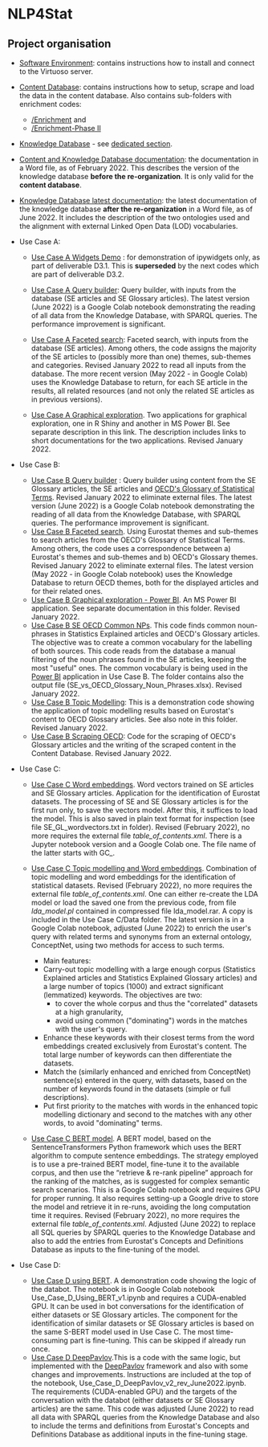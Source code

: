 # NLP4Stat
## Project organisation
- [Software Environment](Software%20Environment): contains instructions how to install and connect to the Virtuoso server. 
- [Content Database](Content%20Database): contains instructions how to setup, scrape and load the data in the content database. Also contains sub-folders with enrichment codes: 
    - [/Enrichment](https://github.com/eurostat/NLP4Stat/tree/main/Content%20Database/Enrichment) and
    - [/Enrichment-Phase II](https://github.com/eurostat/NLP4Stat/tree/main/Content%20Database/Enrichment-Phase%20II)

- [Knowledge Database](Content%20Database) - see [dedicated section](https://github.com/eurostat/NLP4Stat/tree/main/Knowledge%20Database).
- [Content and Knowledge Database documentation](NLP4StatRef-CD-KD-Documentation.docx): the documentation in a Word file, as of February 2022. This describes the version of the knowledge database **before the re-organization**. It is only valid for the **content database**.
- [Knowledge Database latest documentation](https://github.com/eurostat/NLP4Stat/blob/main/Knowledge%20Database/KD%20model%20v2/KD_Documentation_v2.3.docx): the latest documentation of the knowledge database **after the re-organization** in a Word file, as of June 2022. It includes the description of the two ontologies used and the alignment with external Linked Open Data (LOD) vocabularies.
- Use Case A:

    - [Use Case A Widgets Demo](Use%20case%20A/Use%20Case%20A%20Widgets%20Demo) : for demonstration of ipywidgets only, as part of deliverable D3.1. This is **superseded** by the next codes which are part of deliverable D3.2. 
    - [Use Case A Query builder](Use%20case%20A/Use%20Case%20A%20Query%20builder): Query builder, with inputs from the database (SE articles and SE Glossary articles). The latest version (June 2022) is a Google Colab notebook demonstrating the reading of all data from the Knowledge Database, with SPARQL queries. The performance improvement is significant.

    - [Use Case A Faceted search](Use%20case%20A/Use%20Case%20A%20Faceted%20search): Faceted search, with inputs from the database (SE articles). Among others, the code assigns the majority of the SE articles to (possibly more than one) themes, sub-themes and categories. Revised January 2022 to read all inputs from the database. The more recent version (May 2022 - in Google Colab) uses the Knowledge Database to return, for each SE article in the results, all related resources (and not only the related SE articles as in previous versions).

    - [Use Case A Graphical exploration](Use%20case%20A/Use%20Case%20A%20Graphical%20exploration). Two applications for graphical exploration, one in R Shiny and another in MS Power BI. See separate description in this link. The description includes links to short documentations for the two applications.  Revised January 2022.

- Use Case B:
     - [Use Case B Query builder](https://github.com/eurostat/NLP4Stat/tree/main/Use%20case%20B/Use%20Case%20B%20Query%20builder) : Query builder using content from the SE Glossary articles, the SE articles and [OECD's Glossary of Statistical Terms](https://stats.oecd.org/glossary/). Revised January 2022 to eliminate external files. The latest version (June 2022) is a Google Colab notebook demonstrating the reading of all data from the Knowledge Database, with SPARQL queries. The performance improvement is significant.
     - [Use Case B Faceted search](https://github.com/eurostat/NLP4Stat/tree/main/Use%20case%20B/Use%20Case%20B%20Faceted%20search). Using Eurostat themes and sub-themes to search articles from the OECD's Glossary of Statistical Terms. Among others, the code uses a correspondence between a) Eurostat's themes and sub-themes and b) OECD's Glossary themes. Revised January 2022 to eliminate external files. The latest version (May 2022 - in Google Colab notebook) uses the Knowledge Database to return OECD themes, both for the displayed articles and for their related ones.
     - [Use Case B Graphical exploration - Power BI](https://github.com/eurostat/NLP4Stat/tree/main/Use%20case%20B/Power%20BI). An MS Power BI application. See separate documentation in this folder. Revised January 2022.
     - [Use Case B SE OECD Common NPs](https://github.com/eurostat/NLP4Stat/tree/main/Use%20case%20B/Use%20Case%20B%20SE%20OECD%20Common%20NPs). This code finds common noun-phrases in Statistics Explained articles and OECD's Glossary articles. The objective was to create a common vocabulary for the labelling of both sources. This code reads from the database a manual filtering of the noun phrases found in the SE articles, keeping the most "useful" ones. 
The common vocabulary is being used in the [Power BI](https://github.com/eurostat/NLP4Stat/tree/main/Use%20case%20B/Power%20BI) application in Use Case B. The folder contains also the output file (SE_vs_OECD_Glossary_Noun_Phrases.xlsx). Revised January 2022.
     - [Use Case B Topic Modelling](https://github.com/eurostat/NLP4Stat/tree/main/Use%20case%20B/Use%20Case%20B%20Topic%20modelling): This is a demonstration code showing the application of topic modelling results based on Eurostat's content to OECD Glossary articles. See also note in this folder. Revised January 2022.
     - [Use Case Β Scraping OECD](https://github.com/eurostat/NLP4Stat/tree/main/Use%20case%20B/Use%20Case%20B%20Scraping%20OECD): Code for the scraping of OECD's Glossary articles and the writing of the scraped content in the Content Database. Revised January 2022.
     
- Use Case C:

    - [Use Case C Word embeddings](https://github.com/eurostat/NLP4Stat/tree/main/Use%20case%20C/Use%20Case%20C%20Word%20embeddings). Word vectors trained on SE articles and SE Glossary articles. Application for the identification of Eurostat datasets. The processing of SE and SE Glossary articles is for the first run only, to save the vectors model. After this, it suffices to load the model. This is also saved in plain text format for inspection (see file SE_GL_wordvectors.txt in folder). Revised (February 2022), no more requires the external file _table_of_contents.xml_. There is a Jupyter notebook version and a Google Colab one. The file name of the latter starts with GC_.
     - [Use Case C Topic modelling and Word embeddings](https://github.com/eurostat/NLP4Stat/tree/main/Use%20case%20C/Use%20Case%20C%20Topic%20modelling%20and%20Word%20embeddings). Combination of topic modelling and word embeddings for the identification of statistical datasets. Revised (February 2022), no more requires the external file _table_of_contents.xml_. One can either re-create the LDA model or load the saved one from the previous code, from file _lda_model.pl_ contained in compressed file lda_model.rar. A copy is included in the Use Case C/Data folder. The latest version is in a Google Colab notebook, adjusted (June 2022) to enrich the user's query with related terms and synonyms from an external ontology, ConceptNet, using two methods for access to such terms.
        - Main features:  
        - Carry-out topic modelling with a large enough corpus (Statistics Explained articles and Statistics Explained Glossary articles) and a large number of topics (1000) and extract significant (lemmatized) keywords. The objectives are two:
            - to cover the whole corpus and thus the "correlated" datasets at a high granularity,
            - avoid using common ("dominating") words in the matches with the user's query.
         - Enhance these keywords with their closest terms from the word embeddings created exclusively from Eurostat's content. The total large number of keywords can then differentiate the datasets.
         - Match the (similarly enhanced and enriched from ConceptNet) sentence(s) entered in the query, with datasets, based on the number of keywords found in the datasets (simple or full descriptions).
         - Put first priority to the matches with words in the enhanced topic modelling dictionary and second to the matches with any other words, to avoid "dominating" terms.
     
     - [Use Case C BERT model](https://github.com/eurostat/NLP4Stat/tree/main/Use%20case%20C/Use%20Case%20C%20BERT%20model). A BERT model, based on the SentenceTransformers Python framework  which uses the BERT algorithm to compute sentence embeddings. The strategy employed is to use a pre-trained BERT model, fine-tune it to the available corpus, and then use the “retrieve & re-rank pipeline” approach for the ranking of the matches, as is suggested for complex semantic search scenarios. This is a  Google Colab notebook and requires GPU for proper running. It also requires setting-up a Google drive to store the model and retrieve it in re-runs, avoiding the long computation time it requires. Revised (February 2022), no more requires the external file _table_of_contents.xml_. Adjusted (June 2022) to replace all SQL queries by SPARQL queries to the Knowledge Database and also to add the entries from Eurostat's Concepts and Definitions Database as inputs to the fine-tuning of the model.

- Use Case D:
    - [Use Case D using BERT](https://github.com/eurostat/NLP4Stat/tree/main/Use%20case%20D). A demonstration code showing the logic of the databot. The notebook is in Google Colab notebook Use_Case_D_Using_BERT_v1.ipynb and requires a CUDA-enabled GPU. It can be used in bot conversations for the identification of either datasets or SE Glossary articles. The component for the identification of similar datasets or SE Glossary articles is based on the same S-BERT model used in Use Case C. The most time-consuming part is fine-tuning. This can be skipped if already run once.
    - [Use Case D DeepPavlov](https://github.com/eurostat/NLP4Stat/tree/main/Use%20case%20D).This is a code with the same logic, but implemented with the [DeepPavlov](https://deeppavlov.ai/) framework and also with some changes and improvements. Instructions are included at the top of the notebook, Use_Case_D_DeepPavlov_v2_rev_June2022.ipynb. The requirements (CUDA-enabled GPU) and the targets of the conversation with the databot (either datasets or SE Glossary articles) are the same. This code was adjusted (June 2022) to read all data with SPARQL queries from the Knowledge Database and also to include the terms and definitions from Eurostat's Concepts and Definitions Database as additional inputs in the fine-tuning stage.



